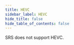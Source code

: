 ```yaml
---
title: HEVC
sidebar_label: HEVC
hide_title: false
hide_table_of_contents: false
---
```


SRS does not support HEVC.